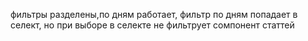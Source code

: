 фильтры разделены,по дням работает, фильтр по дням попадает в селект, но при выборе в селекте не фильтрует сомпонент статтей
